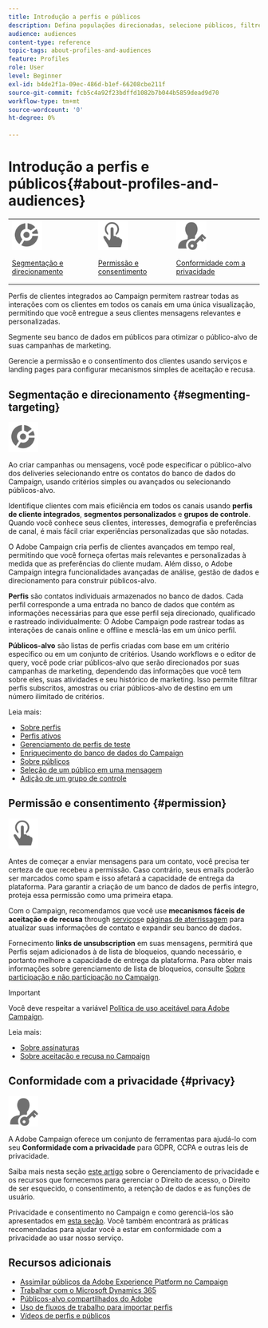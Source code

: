 ```yaml
---
title: Introdução a perfis e públicos
description: Defina populações direcionadas, selecione públicos, filtre destinatários, colete dados e atualize perfis.
audience: audiences
content-type: reference
topic-tags: about-profiles-and-audiences
feature: Profiles
role: User
level: Beginner
exl-id: b4de2f1a-09ec-486d-b1ef-66208cbe211f
source-git-commit: fcb5c4a92f23bdffd1082b7b044b5859dead9d70
workflow-type: tm+mt
source-wordcount: '0'
ht-degree: 0%

---
```


# Introdução a perfis e públicos{#about-profiles-and-audiences}

<table>
<tr>
<td><img src="assets/do-not-localize/icon_segment.svg" width="60px"><p><a href="#segmenting-targeting">Segmentação e direcionamento</a></p></td>
<td><img src="assets/do-not-localize/icon_permission.svg" width="60px"><p><a href="#permission">Permissão e consentimento</a></p></td>
<td><img src="assets/do-not-localize/icon_privacy.svg" width="60px"><p><a href="#privacy">Conformidade com a privacidade</a></p></td></tr>
</table>

Perfis de clientes integrados ao Campaign permitem rastrear todas as interações com os clientes em todos os canais em uma única visualização, permitindo que você entregue a seus clientes mensagens relevantes e personalizadas.

Segmente seu banco de dados em públicos para otimizar o público-alvo de suas campanhas de marketing.

Gerencie a permissão e o consentimento dos clientes usando serviços e landing pages para configurar mecanismos simples de aceitação e recusa.

## Segmentação e direcionamento {#segmenting-targeting}

<img src="assets/do-not-localize/icon_segment.svg" width="60px">

Ao criar campanhas ou mensagens, você pode especificar o público-alvo dos deliveries selecionando entre os contatos do banco de dados do Campaign, usando critérios simples ou avançados ou selecionando públicos-alvo.

Identifique clientes com mais eficiência em todos os canais usando **perfis de cliente integrados**, **segmentos personalizados** e **grupos de controle**. Quando você conhece seus clientes, interesses, demografia e preferências de canal, é mais fácil criar experiências personalizadas que são notadas.

O Adobe Campaign cria perfis de clientes avançados em tempo real, permitindo que você forneça ofertas mais relevantes e personalizadas à medida que as preferências do cliente mudam. Além disso, o Adobe Campaign integra funcionalidades avançadas de análise, gestão de dados e direcionamento para construir públicos-alvo.

**Perfis** são contatos individuais armazenados no banco de dados. Cada perfil corresponde a uma entrada no banco de dados que contém as informações necessárias para que esse perfil seja direcionado, qualificado e rastreado individualmente: O Adobe Campaign pode rastrear todas as interações de canais online e offline e mesclá-las em um único perfil.

**Públicos-alvo** são listas de perfis criadas com base em um critério específico ou em um conjunto de critérios. Usando workflows e o editor de query, você pode criar públicos-alvo que serão direcionados por suas campanhas de marketing, dependendo das informações que você tem sobre eles, suas atividades e seu histórico de marketing. Isso permite filtrar perfis subscritos, amostras ou criar públicos-alvo de destino em um número ilimitado de critérios.

Leia mais:

* [Sobre perfis](../../audiences/using/about-profiles.md)
* [Perfis ativos](../../audiences/using/active-profiles.md)
* [Gerenciamento de perfis de teste](../../audiences/using/managing-test-profiles.md)
* [Enriquecimento do banco de dados do Campaign](../../audiences/using/enriching-campaign-database.md)
* [Sobre públicos](../../audiences/using/about-audiences.md)
* [Seleção de um público em uma mensagem](../../audiences/using/selecting-an-audience-in-a-message.md)
* [Adição de um grupo de controle](../../sending/using/control-group.md)

## Permissão e consentimento {#permission}

<img src="assets/do-not-localize/icon_permission.svg"  width="60px">

Antes de começar a enviar mensagens para um contato, você precisa ter certeza de que recebeu a permissão. Caso contrário, seus emails poderão ser marcados como spam e isso afetará a capacidade de entrega da plataforma. Para garantir a criação de um banco de dados de perfis íntegro, proteja essa permissão como uma primeira etapa.

Com o Campaign, recomendamos que você use **mecanismos fáceis de aceitação e de recusa** through [serviços](../../audiences/using/creating-a-service.md)e [páginas de aterrissagem](../../channels/using/getting-started-with-landing-pages.md) para atualizar suas informações de contato e expandir seu banco de dados.

Fornecimento **links de unsubscription** em suas mensagens, permitirá que Perfis sejam adicionados à  de lista de bloqueios, quando necessário, e portanto melhore a capacidade de entrega da plataforma. Para obter mais informações sobre gerenciamento de lista de bloqueios, consulte [Sobre participação e não participação no Campaign](../../audiences/using/about-opt-in-and-opt-out-in-campaign.md).

>[!IMPORTANT]
>
>Você deve respeitar a variável [Política de uso aceitável para Adobe Campaign](https://www.adobe.com/legal/terms/aup.html).

Leia mais:

* [Sobre assinaturas](../../audiences/using/about-subscriptions.md)
* [Sobre aceitação e recusa no Campaign](../../audiences/using/about-opt-in-and-opt-out-in-campaign.md)

## Conformidade com a privacidade {#privacy}

<img src="assets/do-not-localize/icon_privacy.svg" width="60px">

A Adobe Campaign oferece um conjunto de ferramentas para ajudá-lo com seu **Conformidade com a privacidade** para GDPR, CCPA e outras leis de privacidade.

Saiba mais nesta seção [este artigo](https://helpx.adobe.com/br/campaign/kb/campaign-privacy.html) sobre o Gerenciamento de privacidade e os recursos que fornecemos para gerenciar o Direito de acesso, o Direito de ser esquecido, o consentimento, a retenção de dados e as funções de usuário.

Privacidade e consentimento no Campaign e como gerenciá-los são apresentados em [esta seção](../../start/using/privacy.md). Você também encontrará as práticas recomendadas para ajudar você a estar em conformidade com a privacidade ao usar nosso serviço.

## Recursos adicionais

* [Assimilar públicos da Adobe Experience Platform no Campaign](../../integrating/using/ingest-aep-data.md)
* [Trabalhar com o Microsoft Dynamics 365](../../integrating/using/d365-acs-get-started.md)
* [Públicos-alvo compartilhados do Adobe](../../integrating/using/sharing-audiences-with-audience-manager-or-people-core-service.md)
* [Uso de fluxos de trabalho para importar perfis](../../automating/using/creating-import-workflow-templates.md)
* [Vídeos de perfis e públicos](https://experienceleague.adobe.com/docs/campaign-standard-learn/tutorials/profiles-and-audiences/creating-profiles-and-audiences.html)
